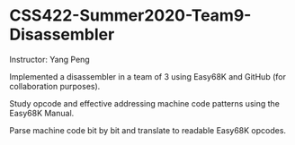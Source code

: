 # CSS422-Summer2020-Team9-Disassembler
Instructor: Yang Peng

Implemented a disassembler in a team of 3 using Easy68K and GitHub (for collaboration purposes).

Study opcode and effective addressing machine code patterns using the Easy68K Manual.

Parse machine code bit by bit and translate to readable Easy68K opcodes.
